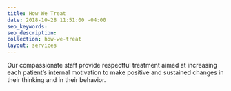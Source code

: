 ```yaml
---
title: How We Treat
date: 2018-10-28 11:51:00 -04:00
seo_keywords: 
seo_description: 
collection: how-we-treat
layout: services
---
```


Our compassionate staff provide respectful treatment aimed at increasing each patient’s internal motivation to make positive and sustained changes in their thinking and in their behavior.
